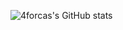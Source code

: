 ![4forcas's GitHub stats](https://github-readme-stats.vercel.app/api?username=4forcas&theme=transparent&show_icons=true)
